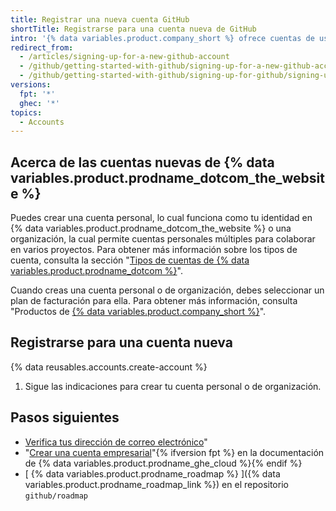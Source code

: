 ```yaml
---
title: Registrar una nueva cuenta GitHub
shortTitle: Registrarse para una cuenta nueva de GitHub
intro: '{% data variables.product.company_short %} ofrece cuentas de usuario para personas y organizaciones para equipos de personas que trabajan juntas.'
redirect_from:
  - /articles/signing-up-for-a-new-github-account
  - /github/getting-started-with-github/signing-up-for-a-new-github-account
  - /github/getting-started-with-github/signing-up-for-github/signing-up-for-a-new-github-account
versions:
  fpt: '*'
  ghec: '*'
topics:
  - Accounts
---
```


## Acerca de las cuentas nuevas de {% data variables.product.prodname_dotcom_the_website %}

Puedes crear una cuenta personal, lo cual funciona como tu identidad en {% data variables.product.prodname_dotcom_the_website %} o una organización, la cual permite cuentas personales múltiples para colaborar en varios proyectos. Para obtener más información sobre los tipos de cuenta, consulta la sección "[Tipos de cuentas de {% data variables.product.prodname_dotcom %}](/get-started/learning-about-github/types-of-github-accounts)".

Cuando creas una cuenta personal o de organización, debes seleccionar un plan de facturación para ella. Para obtener más información, consulta "Productos de [{% data variables.product.company_short %}](/get-started/learning-about-github/githubs-products)".

## Registrarse para una cuenta nueva

{% data reusables.accounts.create-account %}
1. Sigue las indicaciones para crear tu cuenta personal o de organización.

## Pasos siguientes

- [Verifica tus dirección de correo electrónico](/articles/verifying-your-email-address)"
- "[Crear una cuenta empresarial](/enterprise-cloud@latest/admin/overview/creating-an-enterprise-account)"{% ifversion fpt %} en la documentación de {% data variables.product.prodname_ghe_cloud %}{% endif %}
- [ {% data variables.product.prodname_roadmap %} ]({% data variables.product.prodname_roadmap_link %}) en el repositorio `github/roadmap`
